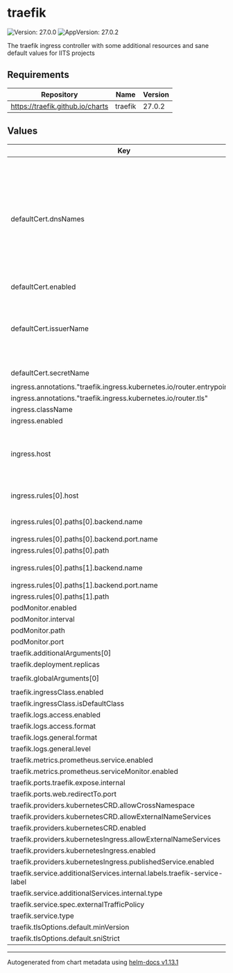 # traefik

![Version: 27.0.0](https://img.shields.io/badge/Version-27.0.0-informational?style=flat-square) ![AppVersion: 27.0.2](https://img.shields.io/badge/AppVersion-27.0.2-informational?style=flat-square)

The traefik ingress controller with some additional resources and sane default values for IITS projects

## Requirements

| Repository | Name | Version |
|------------|------|---------|
| https://traefik.github.io/charts | traefik | 27.0.2 |

## Values

| Key | Type | Default | Description |
|-----|------|---------|-------------|
| defaultCert.dnsNames | array | `nil` | Required, set the domains you want to request, i.e.  dnsNames:  - "dev.example.com" # Required if you also want to serve on the "root" url  - "*.dev.example.com" # If you want wildcard certificates, you have to do an DNS01 Request for the certificate |
| defaultCert.enabled | bool | `true` |  |
| defaultCert.issuerName | string | `"letsencrypt"` | Defaults are 'letsencrypt' for HTTP01 and 'letsencrypt-dns' for DNS01 For wildcard-certificates you need to use the DNS01 Challenge |
| defaultCert.secretName | string | `"traefik-default-secret"` |  |
| ingress.annotations."traefik.ingress.kubernetes.io/router.entrypoints" | string | `"websecure"` |  |
| ingress.annotations."traefik.ingress.kubernetes.io/router.tls" | string | `"true"` |  |
| ingress.className | string | `"traefik"` |  |
| ingress.enabled | bool | `false` |  |
| ingress.host | string | `nil` | Required, insert where you want to serve the Traefik dashboards from. i.e.: host: "admin.example.com" |
| ingress.rules[0].host | string | `"{{ .Values.ingress.host | required \"You need to set the ingress.host parameter\" }}"` |  |
| ingress.rules[0].paths[0].backend.name | string | `"{{ include \"traefik.fullname\" $ }}-internal"` |  |
| ingress.rules[0].paths[0].backend.port.name | string | `"traefik"` |  |
| ingress.rules[0].paths[0].path | string | `"/api"` |  |
| ingress.rules[0].paths[1].backend.name | string | `"{{ include \"traefik.fullname\" $ }}-internal"` |  |
| ingress.rules[0].paths[1].backend.port.name | string | `"traefik"` |  |
| ingress.rules[0].paths[1].path | string | `"/dashboard"` |  |
| podMonitor.enabled | bool | `true` |  |
| podMonitor.interval | string | `"10s"` |  |
| podMonitor.path | string | `"/metrics"` |  |
| podMonitor.port | string | `"metrics"` |  |
| traefik.additionalArguments[0] | string | `"--ping"` |  |
| traefik.deployment.replicas | int | `2` |  |
| traefik.globalArguments[0] | string | `"--global.checknewversion"` |  |
| traefik.ingressClass.enabled | bool | `true` |  |
| traefik.ingressClass.isDefaultClass | bool | `true` |  |
| traefik.logs.access.enabled | bool | `false` |  |
| traefik.logs.access.format | string | `"json"` |  |
| traefik.logs.general.format | string | `"json"` |  |
| traefik.logs.general.level | string | `"INFO"` |  |
| traefik.metrics.prometheus.service.enabled | bool | `true` |  |
| traefik.metrics.prometheus.serviceMonitor.enabled | bool | `true` |  |
| traefik.ports.traefik.expose.internal | bool | `true` |  |
| traefik.ports.web.redirectTo.port | string | `"websecure"` |  |
| traefik.providers.kubernetesCRD.allowCrossNamespace | bool | `true` |  |
| traefik.providers.kubernetesCRD.allowExternalNameServices | bool | `true` |  |
| traefik.providers.kubernetesCRD.enabled | bool | `true` |  |
| traefik.providers.kubernetesIngress.allowExternalNameServices | bool | `true` |  |
| traefik.providers.kubernetesIngress.enabled | bool | `true` |  |
| traefik.providers.kubernetesIngress.publishedService.enabled | bool | `true` |  |
| traefik.service.additionalServices.internal.labels.traefik-service-label | string | `"internal"` |  |
| traefik.service.additionalServices.internal.type | string | `"ClusterIP"` |  |
| traefik.service.spec.externalTrafficPolicy | string | `"Cluster"` |  |
| traefik.service.type | string | `"LoadBalancer"` |  |
| traefik.tlsOptions.default.minVersion | string | `"VersionTLS12"` |  |
| traefik.tlsOptions.default.sniStrict | bool | `true` |  |

----------------------------------------------
Autogenerated from chart metadata using [helm-docs v1.13.1](https://github.com/norwoodj/helm-docs/releases/v1.13.1)
